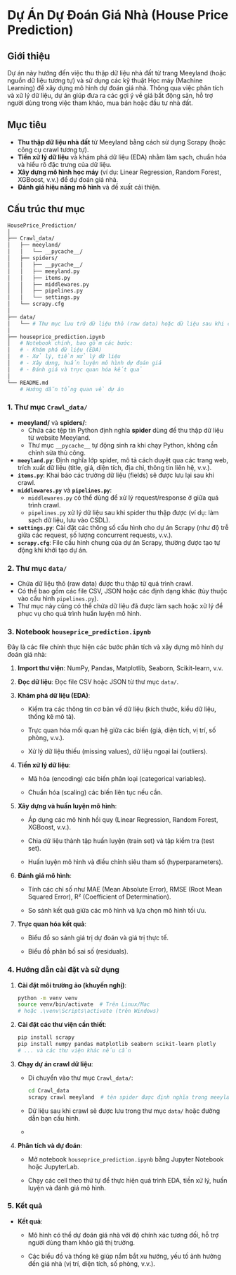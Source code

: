# Dự Án Dự Đoán Giá Nhà (House Price Prediction)

## Giới thiệu
Dự án này hướng đến việc thu thập dữ liệu nhà đất từ trang Meeyland (hoặc nguồn dữ liệu tương tự) và sử dụng các kỹ thuật Học máy (Machine Learning) để xây dựng mô hình dự đoán giá nhà. Thông qua việc phân tích và xử lý dữ liệu, dự án giúp đưa ra các gợi ý về giá bất động sản, hỗ trợ người dùng trong việc tham khảo, mua bán hoặc đầu tư nhà đất.

## Mục tiêu
- **Thu thập dữ liệu nhà đất** từ Meeyland bằng cách sử dụng Scrapy (hoặc công cụ crawl tương tự).
- **Tiền xử lý dữ liệu** và khám phá dữ liệu (EDA) nhằm làm sạch, chuẩn hóa và hiểu rõ đặc trưng của dữ liệu.
- **Xây dựng mô hình học máy** (ví dụ: Linear Regression, Random Forest, XGBoost, v.v.) để dự đoán giá nhà.
- **Đánh giá hiệu năng mô hình** và đề xuất cải thiện.

## Cấu trúc thư mục

```bash
HousePrice_Prediction/
│
├── Crawl_data/
│   ├── meeyland/
│   │   └── __pycache__/
│   ├── spiders/
│   │   ├── __pycache__/
│   │   ├── meeyland.py
│   │   ├── items.py
│   │   ├── middlewares.py
│   │   ├── pipelines.py
│   │   └── settings.py
│   └── scrapy.cfg
│
├── data/
│   └── # Thư mục lưu trữ dữ liệu thô (raw data) hoặc dữ liệu sau khi crawl
│
├── houseprice_prediction.ipynb
│   # Notebook chính, bao gồm các bước:
│   # - Khám phá dữ liệu (EDA)
│   # - Xử lý, tiền xử lý dữ liệu
│   # - Xây dựng, huấn luyện mô hình dự đoán giá
│   # - Đánh giá và trực quan hóa kết quả
│
└── README.md
    # Hướng dẫn tổng quan về dự án
```

### 1. Thư mục `Crawl_data/`
- **meeyland/** và **spiders/**: 
  - Chứa các tệp tin Python định nghĩa **spider** dùng để thu thập dữ liệu từ website Meeyland.
  - Thư mục `__pycache__` tự động sinh ra khi chạy Python, không cần chỉnh sửa thủ công.
- **`meeyland.py`**: Định nghĩa lớp spider, mô tả cách duyệt qua các trang web, trích xuất dữ liệu (title, giá, diện tích, địa chỉ, thông tin liên hệ, v.v.).
- **`items.py`**: Khai báo các trường dữ liệu (fields) sẽ được lưu lại sau khi crawl.
- **`middlewares.py`** và **`pipelines.py`**: 
  - `middlewares.py` có thể dùng để xử lý request/response ở giữa quá trình crawl.
  - `pipelines.py` xử lý dữ liệu sau khi spider thu thập được (ví dụ: làm sạch dữ liệu, lưu vào CSDL).
- **`settings.py`**: Cài đặt các thông số cấu hình cho dự án Scrapy (như độ trễ giữa các request, số lượng concurrent requests, v.v.).
- **`scrapy.cfg`**: File cấu hình chung của dự án Scrapy, thường được tạo tự động khi khởi tạo dự án.

### 2. Thư mục `data/`
- Chứa dữ liệu thô (raw data) được thu thập từ quá trình crawl.
- Có thể bao gồm các file CSV, JSON hoặc các định dạng khác (tùy thuộc vào cấu hình `pipelines.py`).
- Thư mục này cũng có thể chứa dữ liệu đã được làm sạch hoặc xử lý để phục vụ cho quá trình huấn luyện mô hình.

### 3. Notebook `houseprice_prediction.ipynb`
Đây là các file chính thực hiện các bước phân tích và xây dựng mô hình dự đoán giá nhà:
1. **Import thư viện**: NumPy, Pandas, Matplotlib, Seaborn, Scikit-learn, v.v.
   
2. **Đọc dữ liệu**: Đọc file CSV hoặc JSON từ thư mục `data/`.
   
3. **Khám phá dữ liệu (EDA)**:
   - Kiểm tra các thông tin cơ bản về dữ liệu (kích thước, kiểu dữ liệu, thống kê mô tả).
     
   - Trực quan hóa mối quan hệ giữa các biến (giá, diện tích, vị trí, số phòng, v.v.).
     
   - Xử lý dữ liệu thiếu (missing values), dữ liệu ngoại lai (outliers).
     
4. **Tiền xử lý dữ liệu**:
   - Mã hóa (encoding) các biến phân loại (categorical variables).
     
   - Chuẩn hóa (scaling) các biến liên tục nếu cần.
5. **Xây dựng và huấn luyện mô hình**:
   - Áp dụng các mô hình hồi quy (Linear Regression, Random Forest, XGBoost, v.v.).
     
   - Chia dữ liệu thành tập huấn luyện (train set) và tập kiểm tra (test set).
     
   - Huấn luyện mô hình và điều chỉnh siêu tham số (hyperparameters).
     
6. **Đánh giá mô hình**:
   - Tính các chỉ số như MAE (Mean Absolute Error), RMSE (Root Mean Squared Error), R² (Coefficient of Determination).
     
   - So sánh kết quả giữa các mô hình và lựa chọn mô hình tối ưu.
     
7. **Trực quan hóa kết quả**:
   - Biểu đồ so sánh giá trị dự đoán và giá trị thực tế.
     
   - Biểu đồ phân bố sai số (residuals).

### 4. Hướng dẫn cài đặt và sử dụng
1. **Cài đặt môi trường ảo (khuyến nghị)**:
   ```bash
   python -m venv venv
   source venv/bin/activate  # Trên Linux/Mac
   # hoặc .\venv\Scripts\activate (trên Windows)
   ```
   
2. **Cài đặt các thư viện cần thiết**:
     ```bash
     pip install scrapy
     pip install numpy pandas matplotlib seaborn scikit-learn plotly
     # ... và các thư viện khác nếu cần
     ```
     
3. **Chạy dự án crawl dữ liệu**:
   - Di chuyển vào thư mục `Crawl_data/`:
     ```bash
     cd Crawl_data
     scrapy crawl meeyland  # tên spider được định nghĩa trong meeyland.py
     ```
     
   - Dữ liệu sau khi crawl sẽ được lưu trong thư mục `data/` hoặc đường dẫn bạn cấu hình.
   - 
4. **Phân tích và dự đoán**:
   - Mở notebook `houseprice_prediction.ipynb` bằng Jupyter Notebook hoặc JupyterLab.
     
   - Chạy các cell theo thứ tự để thực hiện quá trình EDA, tiền xử lý, huấn luyện và đánh giá mô hình.

### 5. Kết quả
- **Kết quả**: 
  - Mô hình có thể dự đoán giá nhà với độ chính xác tương đối, hỗ trợ người dùng tham khảo giá thị trường.
    
  - Các biểu đồ và thống kê giúp nắm bắt xu hướng, yếu tố ảnh hưởng đến giá nhà (vị trí, diện tích, số phòng, v.v.).
